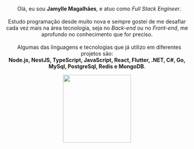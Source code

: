 <p align="center">
  &nbsp;&nbsp;&nbsp;Olá, eu sou <b>Jamylle Magalhães</b>, e atuo como <i>Full Stack Engineer</i>. <br><br>
  Estudo programação desde muito nova e sempre gostei de me desafiar cada vez mais na área tecnologia, seja no <i>Back-end</i> ou no <i>Front-end</i>, me aprofundo no conhecimento que for preciso. <br><br>
  &nbsp;&nbsp;&nbsp;Algumas das linguagens e tecnologias que já utilizo em diferentes projetos são:<br>
  <b>Node.js, NestJS, TypeScript, JavaScript, React, Flutter, .NET, C#, Go, MySql, PostgreSql, Redis e MongoDB</b>.<br>
</p>
<div align="center">
  <a href="https://github.com/TheJamylle">
  <img height="180em" src="https://github-readme-stats.vercel.app/api?username=TheJamylle&show_icons=true&theme=dark&include_all_commits=true&count_private=true"/>
</div>


